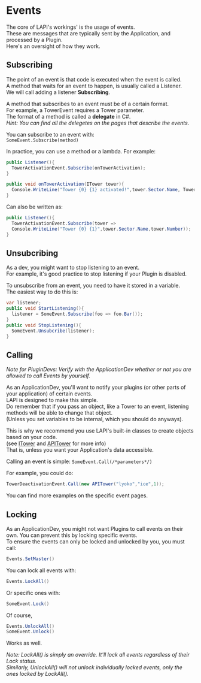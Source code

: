 # Events

The core of LAPI's workings' is the usage of events.  
 These are messages that are typically sent by the Application, and processed by a Plugin.  
 Here's an oversight of how they work.  


## Subscribing

The point of an event is that code is executed when the event is called.  
 A method that waits for an event to happen, is usually called a Listener.  
 We will call adding a listener **Subscribing**.

A method that subscribes to an event must be of a certain format.  
 For example, a TowerEvent requires a Tower parameter.  
 The format of a method is called a **delegate** in C\#.  
 _Hint: You can find all the delegetes on the pages that describe the events._

You can subscribe to an event with:  
 `SomeEvent.Subscribe(method)`

In practice, you can use a method or a lambda. For example:

```csharp
public Listener(){
  TowerActivationEvent.Subscribe(onTowerActivation);
}

public void onTowerActivation(ITower tower){
  Console.WriteLine("Tower {0} {1} activated!",tower.Sector.Name, Tower.Number);
}
```

Can also be written as:

```csharp
public Listener(){
  TowerActivationEvent.Subscribe(tower =>
  Console.WriteLine("Tower {0} {1}",tower.Sector.Name,tower.Number));
}
```

## Unsubcribing

As a dev, you might want to stop listening to an event.  
 For example, it's good practice to stop listening if your Plugin is disabled.

To unsubscribe from an event, you need to have it stored in a variable.  
 The easiest way to do this is:  


```csharp
var listener;
public void StartListening(){
  listener = SomeEvent.Subscribe(foo => foo.Bar());
}
public void StopListening(){
  SomeEvent.Unsubcribe(listener);
}
```

## Calling

_Note for PluginDevs: Verify with the ApplicationDev whether or not you are allowed to call Events by yourself._

As an ApplicationDev, you'll want to notify your plugins \(or other parts of your application\) of certain events.  
 LAPI is designed to make this simple.  
 Do remember that if you pass an object, like a Tower to an event, listening methods will be able to change that object.   
 \(Unless you set variables to be internal, which you should do anyways\).

This is why we recommend you use LAPI's built-in classes to create objects based on your code.  
 \(see [ITower](https://github.com/LyokoAPI/LyokoAPIDoc/tree/87c9dac8253d28d7c075a9d7d2f881dc75f76a21/docs/LyokoAPI/Events/Interfaces/ITower/README.md) and [APITower](https://github.com/LyokoAPI/LyokoAPIDoc/tree/87c9dac8253d28d7c075a9d7d2f881dc75f76a21/docs/LyokoAPI/Events/VirtualStructures/APITower/README.md) for more info\)  
 That is, unless you want your Application's data accessible.

Calling an event is simple: `SomeEvent.Call(/*parameters*/)`

For example, you could do:

```csharp
TowerDeactivationEvent.Call(new APITower("lyoko","ice",1));
```

You can find more examples on the specific event pages.

## Locking

As an ApplicationDev, you might not want Plugins to call events on their own. You can prevent this by locking specific events.  
 To ensure the events can only be locked and unlocked by you, you must call:

```csharp
Events.SetMaster()
```

You can lock all events with:

```csharp
Events.LockAll()
```

Or specific ones with:

```csharp
SomeEvent.Lock()
```

Of course,

```csharp
Events.UnlockAll()
SomeEvent.Unlock()
```

Works as well.

_Note: LockAll\(\) is simply an override. It'll lock all events regardless of their Lock status._  
 _Similarly, UnlockAll\(\) will not unlock individually locked events, only the ones locked by LockAll\(\)._

